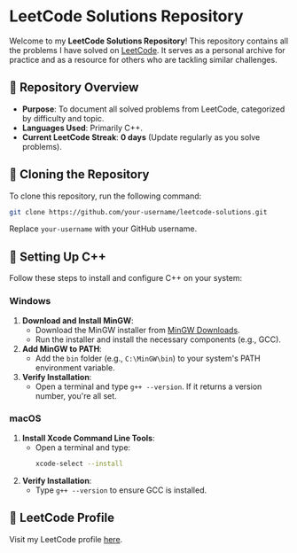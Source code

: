 # LeetCode Solutions Repository

Welcome to my **LeetCode Solutions Repository**! This repository contains all the problems I have solved on [LeetCode](https://leetcode.com/). It serves as a personal archive for practice and as a resource for others who are tackling similar challenges.

## 📌 Repository Overview

- **Purpose**: To document all solved problems from LeetCode, categorized by difficulty and topic.
- **Languages Used**: Primarily C++.
- **Current LeetCode Streak**: **0 days** (Update regularly as you solve problems).

## 🚀 Cloning the Repository

To clone this repository, run the following command:

```bash
git clone https://github.com/your-username/leetcode-solutions.git
```

Replace `your-username` with your GitHub username.

## 🔧 Setting Up C++

Follow these steps to install and configure C++ on your system:

### Windows
1. **Download and Install MinGW**:
   - Download the MinGW installer from [MinGW Downloads](https://sourceforge.net/projects/mingw/).
   - Run the installer and install the necessary components (e.g., GCC).
2. **Add MinGW to PATH**:
   - Add the `bin` folder (e.g., `C:\MinGW\bin`) to your system's PATH environment variable.
3. **Verify Installation**:
   - Open a terminal and type `g++ --version`. If it returns a version number, you're all set.

### macOS
1. **Install Xcode Command Line Tools**:
   - Open a terminal and type:
     ```bash
     xcode-select --install
     ```
2. **Verify Installation**:
   - Type `g++ --version` to ensure GCC is installed.

## 🔗 LeetCode Profile

Visit my LeetCode profile [here](https://leetcode.com/u/Ashmit28/).
